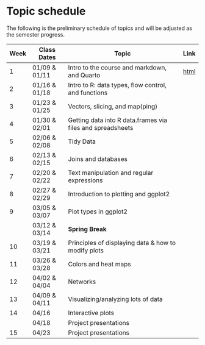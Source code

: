 
# Topic schedule

The following is the preliminary schedule of topics and will be adjusted
as the semester progress.

| Week | Class Dates   | Topic                                                      | Link                                                       |
|------|---------------|------------------------------------------------------------|------------------------------------------------------------|
| 1    | 01/09 & 01/11 | Intro to the course and markdown, and Quarto               | [html](https://vancleve.github.io/BIO580-DWVR/week01.html) |
| 2    | 01/16 & 01/18 | Intro to R: data types, flow control, and functions        |                                                            |
| 3    | 01/23 & 01/25 | Vectors, slicing, and map(ping)                            |                                                            |
| 4    | 01/30 & 02/01 | Getting data into R data.frames via files and spreadsheets |                                                            |
| 5    | 02/06 & 02/08 | Tidy Data                                                  |                                                            |
| 6    | 02/13 & 02/15 | Joins and databases                                        |                                                            |
| 7    | 02/20 & 02/22 | Text manipulation and regular expressions                  |                                                            |
| 8    | 02/27 & 02/29 | Introduction to plotting and ggplot2                       |                                                            |
| 9    | 03/05 & 03/07 | Plot types in ggplot2                                      |                                                            |
|      | 03/12 & 03/14 | **Spring Break**                                           |                                                            |
| 10   | 03/19 & 03/21 | Principles of displaying data & how to modify plots        |                                                            |
| 11   | 03/26 & 03/28 | Colors and heat maps                                       |                                                            |
| 12   | 04/02 & 04/04 | Networks                                                   |                                                            |
| 13   | 04/09 & 04/11 | Visualizing/analyzing lots of data                         |                                                            |
| 14   | 04/16         | Interactive plots                                          |                                                            |
|      | 04/18         | Project presentations                                      |                                                            |
| 15   | 04/23         | Project presentations                                      |                                                            |
